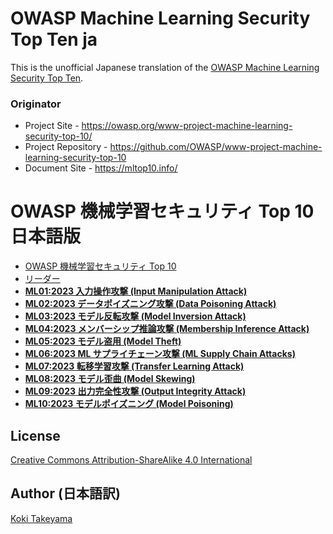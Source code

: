 # OWASP Machine Learning Security Top Ten ja

This is the unofficial Japanese translation of the [OWASP Machine Learning Security Top Ten](https://github.com/OWASP/www-project-machine-learning-security-top-10).

### Originator

- Project Site - <https://owasp.org/www-project-machine-learning-security-top-10/>
- Project Repository - <https://github.com/OWASP/www-project-machine-learning-security-top-10>
- Document Site - <https://mltop10.info/>

# OWASP 機械学習セキュリティ Top 10 日本語版

* [OWASP 機械学習セキュリティ Top 10](Document/index.md)
* [リーダー](Document/leaders.md)
* [**ML01:2023 入力操作攻撃 (Input Manipulation Attack)**](Document/docs/ML01_2023-Input_Manipulation_Attack.md)
* [**ML02:2023 データポイズニング攻撃 (Data Poisoning Attack)**](Document/docs/ML02_2023-Data_Poisoning_Attack.md)
* [**ML03:2023 モデル反転攻撃 (Model Inversion Attack)**](Document/docs/ML03_2023-Model_Inversion_Attack.md)
* [**ML04:2023 メンバーシップ推論攻撃 (Membership Inference Attack)**](Document/docs/ML04_2023-Membership_Inference_Attack.md)
* [**ML05:2023 モデル盗用 (Model Theft)**](Document/docs/ML05_2023-Model_Theft.md)
* [**ML06:2023 ML サプライチェーン攻撃 (ML Supply Chain Attacks)**](Document/docs/ML06_2023-AI_Supply_Chain_Attacks.md)
* [**ML07:2023 転移学習攻撃 (Transfer Learning Attack)**](Document/docs/ML07_2023-Transfer_Learning_Attack.md)
* [**ML08:2023 モデル歪曲 (Model Skewing)**](Document/docs/ML08_2023-Model_Skewing.md)
* [**ML09:2023 出力完全性攻撃 (Output Integrity Attack)**](Document/docs/ML09_2023-Output_Integrity_Attack.md)
* [**ML10:2023 モデルポイズニング (Model Poisoning)**](Document/docs/ML10_2023-Model_Poisoning.md)

## License

[Creative Commons Attribution-ShareAlike 4.0 International](https://creativecommons.org/licenses/by-sa/4.0/)

## Author (日本語訳)

[Koki Takeyama](https://github.com/coky-t)
